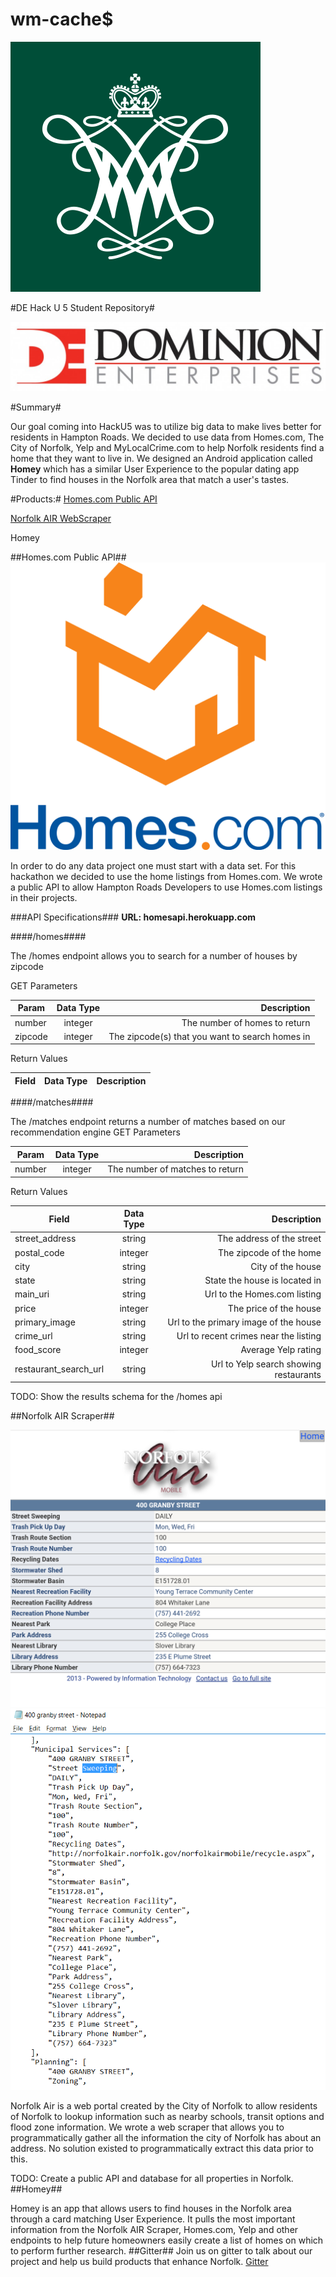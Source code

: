 # wm-cache$
![Alt text](/wm.png?raw=true "Norfolk Air")

#DE Hack U 5 Student Repository#

![Alt text](/de.jpg?raw=true "Norfolk Air")

#Summary#

Our goal coming into HackU5 was to utilize big data to make lives better for residents in Hampton Roads. We decided to use data from Homes.com, The City of Norfolk, Yelp and MyLocalCrime.com to help Norfolk residents find a home that they want to live in. We designed an Android application called **Homey** which has a similar User Experience to the popular dating app Tinder to find houses in the Norfolk area that match a user's tastes.

#Products:#
[Homes.com Public API](https://github.com/NickRance/homesapi2/)

[Norfolk AIR WebScraper](https://github.com/NickRance/norfolkairscraper)

Homey

##Homes.com Public API##
![Alt text](/homes.jpg?raw=true "Norfolk Air")

In order to do any data project one must start with a data set. For this hackathon we decided to use the home listings from Homes.com. We wrote a public API to allow Hampton Roads Developers to use Homes.com listings in their projects. 

###API Specifications###
**URL: homesapi.herokuapp.com**

####/homes####

The /homes endpoint allows you to search for a number of houses by zipcode

GET Parameters

| Param        | Data Type           | Description  |
| ------------- |:-------------:| -----:|
| number      | integer | The number of homes to return|
| zipcode      | integer      |   The zipcode(s) that you want to search homes in |

Return Values

| Field        | Data Type           | Description  |
| ------------- |:-------------:| -----:|

####/matches####

The /matches endpoint returns a number of matches based on our recommendation engine
GET Parameters

| Param        | Data Type           | Description  |
| ------------- |:-------------:| -----:|
| number      | integer | The number of matches to return|

Return Values

| Field        | Data Type           | Description  |
| ------------- |:-------------:| -----:|
| street_address      | string | The address of the street|
| postal_code      | integer      |   The zipcode of the home |
| city      | string      |   City of the house |
| state      | string      |   State the house is located in |
| main_uri      | string      |   Url to the Homes.com listing |
| price      | integer      |   The price of the house |
| primary_image      | string      |   Url to the primary image of the house |
| crime_url      | string      |   Url to recent crimes near the listing |
| food_score      | integer      |   Average Yelp rating  |
| restaurant_search_url      | string      |  Url to Yelp search showing restaurants |

TODO: Show the results schema for the /homes api

##Norfolk AIR Scraper##

![Alt text](/norfolk_air.png?raw=true "Norfolk Air")
![Alt text](/400%20granby%20json.png?raw=true "Norfolk Air")



Norfolk Air is a web portal created by the City of Norfolk to allow residents of Norfolk to lookup information such as nearby schools, transit options and flood zone information. We wrote a web scraper that allows you to programmatically gather all the information the city of Norfolk has about an address. No solution existed to programmatically extract this data prior to this.

TODO: Create a public API and database for all properties in Norfolk.
##Homey##

Homey is an app that allows users to find houses in the Norfolk area through a card matching User Experience. It pulls the most important information from the Norfolk AIR Scraper, Homes.com, Yelp and other endpoints to help future homeowners easily create a list of homes on which to perform further research.
##Gitter##
Join us on gitter to talk about our project and help us build products that enhance Norfolk.
[Gitter](https://gitter.im/wm-caches/Lobby)
